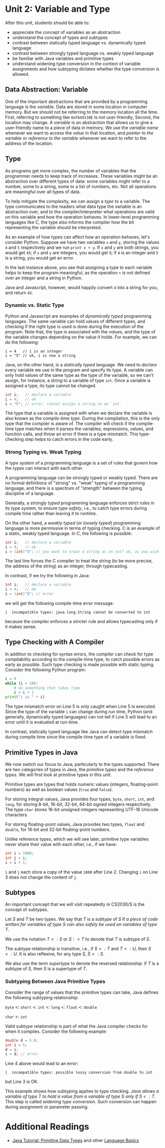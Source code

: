 # Unit 2: Variable and Type

After this unit, students should be able to:

- appreciate the concept of variables as an abstraction
- understand the concept of types and subtypes
- contrast between statically typed language vs. dynamically typed language
- contrast between strongly typed language vs. weakly typed language
- be familiar with Java variables and primitive types
- understand widening type conversion in the context of variable assignments and how subtyping dictates whether the type conversion is allowed.

## Data Abstraction: Variable

One of the important abstractions that are provided by a programming language is the _variable_.  Data are stored in some location in computer memory.  But we should not be referring to the memory location all the time.  First, referring to something like `0xFA49130E` is not user-friendly; Second, the location may change.  A _variable_ is an abstraction that allows us to give a user-friendly name to a piece of data in memory.  We use the _variable name_ whenever we want to access the _value_ in that location, and _pointer to the variable_ or _reference to the variable_ whenever we want to refer to the address of the location.

## Type

As programs get more complex, the number of variables that the programmer needs to keep track of increases.  These variables might be an abstraction over different types of data: some variables might refer to a number, some to a string, some to a list of numbers, etc.  Not all operations are meaningful over all types of data.

To help mitigate the complexity,  we can assign a _type_ to a variable.  The type communicates to the readers what data type the variable is an abstraction over, and to the compiler/interpreter what operations are valid on this variable and how the operation behaves.  In lower-level programming languages like C, the type also informs the compiler how the bit representing the variable should be interpreted.

As an example of how types can affect how an operation behaves, let's consider
Python.  Suppose we have two variables `x` and `y`, storing the values `4` and `5` respectively and we run `print x + y`.  If `x` and `y` are both strings, you would get `45`; if `x` and `y` are integers, you would get `9`; if `4` is an integer and `5` is a string, you would get an error.  

In the last instance above, you see that assigning a type to each variable helps to keep the program meaningful, as the operation `+` is not defined over an integer and a string in Python.

Java and Javascript, however,  would happily convert `4` into a string for you, and return `45`.

### Dynamic vs. Static Type

Python and Javascript are examples of _dynamically typed_ programming languages.  The same variable can hold values of different types, and checking if the right type is used is done during the execution of the program.  Note that, the type is associated with the _values_, and the type of the variable changes depending on the value it holds.  For example, we can do the following:
```
i = 4   // i is an integer
i = "5" // ok, i is now a string
```

Java, on the other hand, is a _statically typed_ language.  We need to _declare_ every variable we use in the program and specify its type.  A variable can only hold values of the same type as the type of the variable, so we can't assign, for instance, a string to a variable of type `int`.  Once a variable is assigned a type, its type cannot be changed.

```Java
int i;   // declare a variable
i = 4;   // ok
i = "5"; // error, cannot assign a string to an `int`
```

The type that a variable is assigned with when we declare the variable is also known as the _compile-time type_.  During the compilation, this is the only type that the compiler is aware of.  The compiler will check if the compile-time type matches when it parses the variables, expressions, values, and function calls, and throw an error if there is a type mismatch.  This type-checking step helps to catch errors in the code early.

### Strong Typing vs. Weak Typing

A _type system_ of a programming language is a set of rules that govern how the types can interact with each other.  

A programming language can be strongly typed or weakly typed.  There are no formal definitions of "strong" vs. "weak" typing of a programming language, and there is a spectrum of "strength" between the typing discipline of a language.  

Generally, a _strongly typed_ programming language enforces strict rules in its type system, to ensure _type safety_, i.e., to catch type errors during compile time rather than leaving it to runtime.

On the other hand, a _weakly typed_ (or _loosely typed_) programming language is more permissive in terms of typing checking.  C is an example of a static, weakly typed language.  In C, the following is possible:

```Java
int i;   // declare a variable
i = 4;   // ok
i = (int)"5"; // you want to treat a string as an int? ok, as you wish!   
```

The last line forces the C compiler to treat the string (to be more precise, the address of the string) as an integer, through typecasting.

In contrast, if we try the following in Java:

```Java
int i;   // declare a variable
i = 4;   // ok
i = (int)"5"; // error
```

we will get the following compile-time error message:
```
|  incompatible types: java.lang.String cannot be converted to int
```

because the compiler enforces a stricter rule and allows typecasting only if it makes sense.

## Type Checking with A Compiler

In addition to checking for syntax errors, the compiler can check for type compilability according to the compile-time type, to catch possible errors as early as possible.  Such type checking is made possible with static typing.  Consider the following Python program:

```Python
i = 0
while (i < 10):
	# do something that takes time
	i = i + 1
print("i is " + i)
```

The type mismatch error on Line 5 is only caught when Line 5 is executed.  Since the type of the variable `i` can change during run time, Python (and generally, dynamically typed languages) can not tell if Line 5 will lead to an error until it is evaluated at run-time.  

In contrast, statically typed language like Java can detect type mismatch during compile time since the compile-time type of a variable is fixed.

## Primitive Types in Java

We now switch our focus to Java, particularly to the types supported.  There are two categories of types in Java, the _primitive types_ and the _reference types_.  We will first look at primitive types in this unit.

Primitive types are types that holds numeric values (integers, floating-point numbers) as well as boolean values (`true` and `false`).  

For storing integral values, Java provides four types, `byte`, `short`, `int`, and `long`, for storing 8-bit, 16-bit, 32-bit, 64-bit signed integers respectively.  The type `char` stores 16-bit unsigned integers representing UTF-16 Unicode characters.

For storing floating-point values, Java provides two types, `float` and `double`, for 16-bit and 32-bit floating-point numbers.

Unlike reference types, which we will see later, primitive type variables never share their value with each other, i.e., if we have:
```Java
int i = 1000;
int j = i;
i = i + 1;
```

`i` and `j` each store a copy of the value `1000` after Line 2.  Changing `i` on Line 3 does not change the content of `j`.

## Subtypes

An important concept that we will visit repeatedly in CS2030/S is the concept of subtypes.

Let $S$ and $T$ be two types.  We say that $T$ is a _subtype_ of $S$ if _a piece of code written for variables of type $S$ can also safely be used on variables of type $T$_.  

We use the notation $T <: S$ or $S :> T$ to denote that $T$ is subtype of $S$.

The subtype relationship is transitive, i.e., if $S <: T$ and $T <: U$, then $S <: U$.  It is also reflexive, for any type $S$, $S <: S$.

We also use the term _supertype_ to denote the reversed relationship: if $T$ is a subtype of $S$, then $S$ is a supertype of $T$.

### Subtyping Between Java Primitive Types

Consider the range of values that the primitive types can take, Java defines the following subtyping relationship:

`byte` <: `short` <: `int` <: `long` <: `float` <: `double`

`char` <: `int`

Valid subtype relationship is part of what the Java compiler checks for when it compiles.  Consider the following example:
```Java
double d = 5.0;
int i = 5;
d = i;
i = d; // error
```

Line 4 above would lead to an error:
```
|  incompatible types: possible lossy conversion from double to int
```

but Line 3 is OK.  

This example shows how subtyping applies to type checking.  _Java allows a variable of type $T$ to hold a value from a variable of type $S$ only if $S <: T$_.  This step is called _widening type conversion_.  Such conversion can happen during assignment or parameter passing.

# Additional Readings

- [Java Tutorial: Primitive Data Types](https://docs.oracle.com/javase/tutorial/java/nutsandbolts/datatypes.html) and other [Language Basics](https://docs.oracle.com/javase/tutorial/java/nutsandbolts/index.html)
